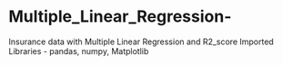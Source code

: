 # Multiple_Linear_Regression-
Insurance data with Multiple Linear Regression and R2_score
Imported Libraries - pandas, numpy, Matplotlib
